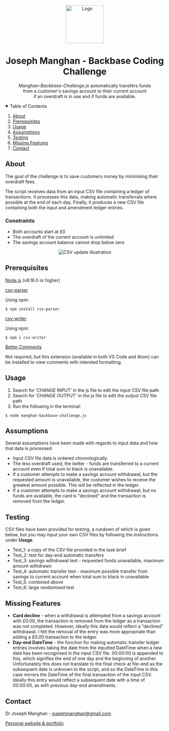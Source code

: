 <div align="center">
  <a href="https://www.josephmanghan.com/">
    <img src="https://svgshare.com/i/Y_7.svg" alt="Logo" width="120" height="120">
  </a>
  <h1> Joseph Manghan - Backbase Coding Challenge</h1>
  <p>
    <em>Manghan-Backbase-Challenge.js</em> automatically transfers funds <br>from a customer's savings account to their current account <br>if an overdraft is in use       and if funds are available. 
  </p>
</div>

<!-- TABLE OF CONTENTS -->
<details open="open">
  <summary>Table of Contents</summary>
  <ol>
    <li><a href="#about">About</a></li>
    <li><a href="#Prerequisites">Prerequisites</a></li>
    <li><a href="#usage">Usage</a></li>
    <li><a href="#assumptions">Assumptions</a></li>
    <li><a href="#testing">Testing</a></li>
    <li><a href="#missing-features">Missing Features</a></li>
    <li><a href="#contact">Contact</a></li>
  </ol>
</details>

## About

The goal of the challenge is to save customers money by minimising their overdraft fees. 

The script receives data from an input CSV file containing a ledger of transactions. It processes this data, making automatic transferrals where possible at the end of each day. Finally, it produces a new CSV file containing both the input and amendment ledger entries.

### Constraints

- Both accounts start at £0 
- The overdraft of the current account is unlimited 
- The savings account balance cannot drop below zero

<div align="center">
  <img src="https://i.ibb.co/YZnSQXy/csv-update-illustration.png" alt="CSV update illustration">
</div>

## Prerequisites

[Node.js](https://nodejs.org/en/download/) (v8.16.0 or higher)

[csv-parser](https://github.com/mafintosh/csv-parser)

Using npm:
```console
$ npm install csv-parser
```
[csv-writer](https://www.npmjs.com/package/csv-writer)

Using npm:
```console
$ npm i csv-writer
```
[Better Comments](https://marketplace.visualstudio.com/items?itemName=aaron-bond.better-comments)

Not required, but this extension (available in both VS Code and Atom) can be installed to view comments with intended formatting. 

## Usage 
1. Search for ‘CHANGE INPUT’ in the js file to edit the input CSV file path
2. Search for ‘CHANGE OUTPUT' in the js file to edit the output CSV file path
3. Run the following in the terminal:
```console
$ node manghan-backbase-challenge.js
```

## Assumptions
Several assumptions have been made with regards to input data and how that data is processed:
- Input CSV file data is ordered chronologically.
- The less overdraft used, the better - funds are transferred to a current account even if total sum to black is unavailable.
- If a customer attempts to make a savings account withdrawal, but the requested amount is unavailable, the customer wishes to receive the greatest amount possible. This will be reflected in the ledger.
- If a customer attempts to make a savings account withdrawal, but no funds are available, the card is "declined" and the transaction is removed from the ledger.

## Testing

CSV files have been provided for testing, a rundown of which is given below, but you may input your own CSV files by following the instructions under **Usage**. 
- Test_1: a copy of the CSV file provided in the task brief
- Test_2: test for day-end automatic transfers
- Test_3: savings withdrawal test - requested funds unavailable, maximum amount withdrawn
- Test_4: automatic transfer test - maximum possible transfer from savings to current account when total sum to black in unavailable
- Test_5: combined above
- Test_6: large randomised test

## Missing Features
- **Card decline** - when a withdrawal is attempted from a savings account with £0.00, the transaction is removed from the ledger as a transaction was not completed. However, ideally this data would reflect a “declined” withdrawal. I felt the removal of the entry was more appropriate than adding a £0.00 transaction to the ledger.
- **Day-end DateTime** - the function for making automatic transfer ledger entries involves taking the date from the inputted DateTime when a new date has been recognised in the input CSV file. 00:00:00 is appended to this, which signifies the end of one day and the beginning of another. Unfortunately this does not translate to the final check at file-end as the subsequent date is unknown to the script, and so the DateTime in this case mirrors the DateTime of the final transaction of the input CSV. Ideally this entry would reflect a subsequent date with a time of 00:00:00, as with previous day-end amendments.

## Contact
Dr Joseph Manghan - josephmanghan@gmail.com

[Personal website & portfolio](https://www.josephmanghan.com/)
